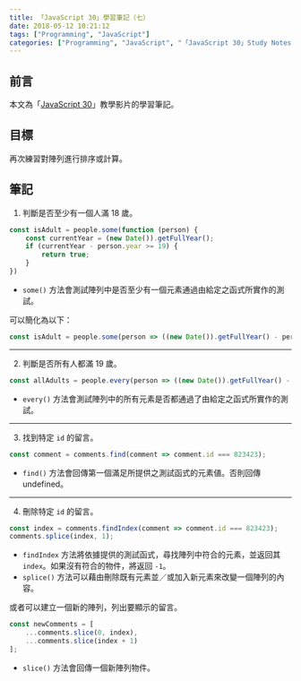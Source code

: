 ```yaml
---
title: 「JavaScript 30」學習筆記（七）
date: 2018-05-12 10:21:12
tags: ["Programming", "JavaScript"]
categories: ["Programming", "JavaScript", "「JavaScript 30」Study Notes"]
---
```


## 前言

本文為「[JavaScript 30](https://javascript30.com/)」教學影片的學習筆記。

## 目標

再次練習對陣列進行排序或計算。

## 筆記

1. 判斷是否至少有一個人滿 18 歲。

```js
const isAdult = people.some(function (person) {
    const currentYear = (new Date()).getFullYear();
    if (currentYear - person.year >= 19) {
        return true;
    }
})
```

- `some()` 方法會測試陣列中是否至少有一個元素通過由給定之函式所實作的測試。

可以簡化為以下：

```js
const isAdult = people.some(person => ((new Date()).getFullYear() - person.year >= 19));
```

---

2. 判斷是否所有人都滿 19 歲。

```js
const allAdults = people.every(person => ((new Date()).getFullYear() - person.year >= 19));
```

- `every()` 方法會測試陣列中的所有元素是否都通過了由給定之函式所實作的測試。

---

3. 找到特定 `id` 的留言。

```js
const comment = comments.find(comment => comment.id === 823423);
```

- `find()` 方法會回傳第一個滿足所提供之測試函式的元素値。否則回傳 undefined。

---

4. 刪除特定 `id` 的留言。

```js
const index = comments.findIndex(comment => comment.id === 823423);
comments.splice(index, 1);
```

- `findIndex` 方法將依據提供的測試函式，尋找陣列中符合的元素，並返回其 `index`。如果沒有符合的物件，將返回 `-1`。
- `splice()` 方法可以藉由刪除既有元素並／或加入新元素來改變一個陣列的內容。

或者可以建立一個新的陣列，列出要顯示的留言。

```js
const newComments = [
    ...comments.slice(0, index),
    ...comments.slice(index + 1)
];
```

- `slice()` 方法會回傳一個新陣列物件。
